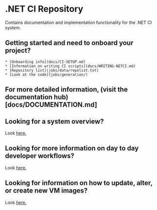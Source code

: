 # .NET CI Repository

Contains documentation and implementation functionality for the .NET CI system.

## Getting started and need to onboard your project?

    * [Onboarding info](docs/CI-SETUP.md)
    * [Information on writing CI scripts](docs/WRITING-NETCI.md)
    * [Repository list](jobs/data/repolist.txt)
    * [Look at the code](jobs/generation/)

## For more detailed information, (visit the documentation hub)[docs/DOCUMENTATION.md]

## Looking for a system overview?

Look [here.](docs/SYSTEM-OVERVIEW.md)

## Looking for more information on day to day developer workflows?

Look [here.](docs/WORKFLOWS.md)

## Looking for information on how to update, alter, or create new VM images?

Look [here.](docs/VM-IMAGING.md)